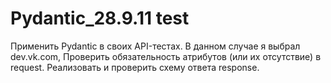 # Pydantic_28.9.11 test
Применить Pydantic в своих API-тестах. В данном случае я выбрал dev.vk.com, Проверить обязательность атрибутов (или их отсутствие) в request. Реализовать и проверить схему ответа response.
